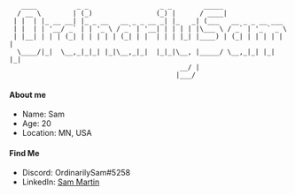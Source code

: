 ```
   ____          _ _                  _ _        _____                 
  / __ \        | (_)                (_) |      / ____|                
 | |  | |_ __ __| |_ _ __   __ _ _ __ _| |_   _| (___   __ _ _ __ ___  
 | |  | | '__/ _` | | '_ \ / _` | '__| | | | | |\___ \ / _` | '_ ` _ \ 
 | |__| | | | (_| | | | | | (_| | |  | | | |_| |____) | (_| | | | | | |
  \____/|_|  \__,_|_|_| |_|\__,_|_|  |_|_|\__, |_____/ \__,_|_| |_| |_|
                                           __/ |                       
                                          |___/                        
```
#### About me
- Name: Sam
- Age: 20
- Location: MN, USA
#### Find Me
- Discord: OrdinarilySam#5258
- LinkedIn: [Sam Martin](https://www.linkedin.com/in/samuel-martin-17546423a/)
